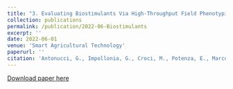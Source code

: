```yaml
---
title: "3. Evaluating Biostimulants Via High-Throughput Field Phenotyping: Biophysical Traits Retrieval Through PROSAIL Inversion"
collection: publications
permalink: /publication/2022-06-Biostimulants
excerpt: ''
date: 2022-06-01
venue: 'Smart Agricultural Technology'
paperurl: ''
citation: 'Antonucci, G., Impollonia, G., Croci, M., Potenza, E., Marcone, A., & Amaducci, S. (2022). Evaluating Biostimulants Via High-Throughput Field Phenotyping: Biophysical Traits Retrieval Through PROSAIL Inversion. Smart Agricultural Technology, 100067. https://doi.org/https://doi.org/10.1016/j.atech.2022.100067'
---
```


[Download paper here](https://www.sciencedirect.com/science/article/pii/S2772375522000326?via%3Dihub)
